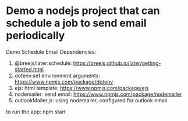 # Demo a nodejs project that can schedule a job to send email periodically
Demo Schedule Email
Dependencies:
1. @breejs/later:schedule: https://breejs.github.io/later/getting-started.html
2. dotenv:set environment arguments: https://www.npmjs.com/package/dotenv
3. ejs: html template: https://www.npmjs.com/package/ejs
4. nodemailer: send email: https://www.npmjs.com/package/nodemailer
5. outlookMailer.js: using nodemailer, configured for outlook email.

to run the app:
npm start